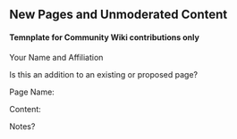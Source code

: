 ## New Pages and Unmoderated Content
#### Temnplate for Community Wiki contributions only  


Your Name and Affiliation


Is this an addition to an existing or proposed page? 


Page Name:


Content: 


Notes?
